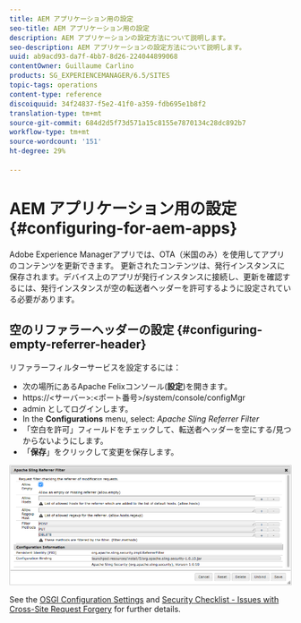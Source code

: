 ```yaml
---
title: AEM アプリケーション用の設定
seo-title: AEM アプリケーション用の設定
description: AEM アプリケーションの設定方法について説明します。
seo-description: AEM アプリケーションの設定方法について説明します。
uuid: ab9acd93-da7f-4bb7-8d26-224044899068
contentOwner: Guillaume Carlino
products: SG_EXPERIENCEMANAGER/6.5/SITES
topic-tags: operations
content-type: reference
discoiquuid: 34f24837-f5e2-41f0-a359-fdb695e1b8f2
translation-type: tm+mt
source-git-commit: 684d2d5f73d571a15c8155e7870134c28dc892b7
workflow-type: tm+mt
source-wordcount: '151'
ht-degree: 29%

---
```



# AEM アプリケーション用の設定{#configuring-for-aem-apps}

Adobe Experience Managerアプリでは、OTA（米国のみ）を使用してアプリのコンテンツを更新できます。 更新されたコンテンツは、発行インスタンスに保存されます。デバイス上のアプリが発行インスタンスに接続し、更新を確認するには、発行インスタンスが空の転送者ヘッダーを許可するように設定されている必要があります。

## 空のリファラーヘッダーの設定 {#configuring-empty-referrer-header}

リファラーフィルターサービスを設定するには：

* 次の場所にあるApache Felixコンソール(**設定**)を開きます。
* https://&lt;サーバー>:&lt;ポート番号>/system/console/configMgr
* admin としてログインします。
* In the **Configurations** menu, select: *Apache Sling Referrer Filter*
* 「空白を許可」フィールドをチェックして、転送者ヘッダーを空にする/見つからないようにします。
* 「**保存**」をクリックして変更を保存します。

![chlimage_1-58](assets/chlimage_1-58a.png)

See the [OSGI Configuration Settings](/help/sites-deploying/osgi-configuration-settings.md) and [Security Checklist - Issues with Cross-Site Request Forgery](/help/sites-administering/security-checklist.md#protect-against-cross-site-request-forgery) for further details.
